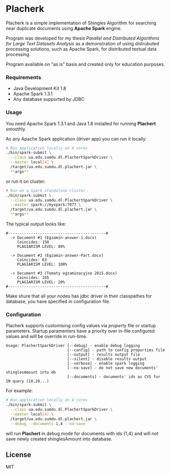 # Placherk

Placherk is a simple implementation of Shingles Algorithm for searching near duplicate documents using **Apache Spark** engine.

Program was developed for my thesis *Parallel and Distributed Algorithms for Large Text Datasets Analysis* as a demonstration of using distrubuted processing solutions, such as Apache Spark, for distributed textual data processing.

Program available on "as is" basis and created only for education purposes.

### Requirements
  - Java Development Kit 1.8
  - Apache Spark 1.3.1
  - Any database supported by JDBC

### Usage

You need Apache Spark 1.3.1 and Java 1.8 installed for running **Plachert** smoothly.

As any Apache Spark application (driver app) you can run it locally:

```sh
# Run application locally on 4 cores
./bin/spark-submit \
  --class ua.edu.sumdu.dl.PlachertSparkDriver \
  --master local[4] \
  /target/ua.edu.sumdu.dl.plachert.jar \
  **args**
```

or run it on cluster:

```sh
# Run on a Spark standalone cluster
./bin/spark-submit \
  --class ua.edu.sumdu.dl.PlachertSparkDriver \
  --master spark://myspark:7077 \
  /target/ua.edu.sumdu.dl.plachert.jar \
  **args**
```

The typical output looks like:
```
#-------------------------------------------#
  -> Document #1 (Egzamin-answer-1.docx)
     Coincides: 150
     PLAGIARISM LEVEL: 89%

  -> Document #2 (Egzamin-answer-Part.docx)
     Coincides: 63
     PLAGIARISM LEVEL: 100%

  -> Document #3 (Tematy egzaminacyjne 2015.docx)
     Coincides: 165
     PLAGIARISM LEVEL: 20%
#-------------------------------------------#
```

Make shure that all your nodes has jdbc driver in their classpathes for database, you have specified in configuration file.

### Configuration

Placherk supports customising config values via *property* file or startup parameters. Startup paramenters have a priority over in-file configured values and will be override in run-time.

```
Usage: PlachertSparkDriver [--debug] - enable debug logging
                           [--config] - path to config properties file
                           [--output] - results output file
                           [--silent] - disable results output
                           [--verbose] - enable spark logging
                           [--no-save] - do not save new documents' shinglesAmount into db
                           [--documents] - documents' ids as CVS for IN query (10,20...)
```             

For example:

```sh
# Run application locally on 4 cores
./bin/spark-submit \
  --class ua.edu.sumdu.dl.PlachertSparkDriver \
  --master local[4] \
  /target/ua.edu.sumdu.dl.plachert.jar \
  --debug --documents 1,4 --no-save
```

will run **Plachert** in debug mode for documents with ids {1,4} and will not save newly created shinglesAmount into database.


## License

MIT